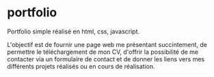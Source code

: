 # portfolio

Portfolio simple réalisé en html, css, javascript.

L'objectif est de fournir une page web me présentant succintement, de permettre le téléchargement de mon CV, d'offrir la possibilité de me contacter via un formulaire de contact et de donner les liens vers mes différents projets réalisés ou en cours de réalisation.

